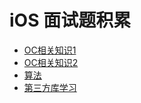 # iOS 面试题积累

- [OC相关知识1](./interview-questions1.md)
- [OC相关知识2](./interview-questions2.md)
- [算法](./algorithm.md)
- [第三方库学习](third-party-library-learning.md)

